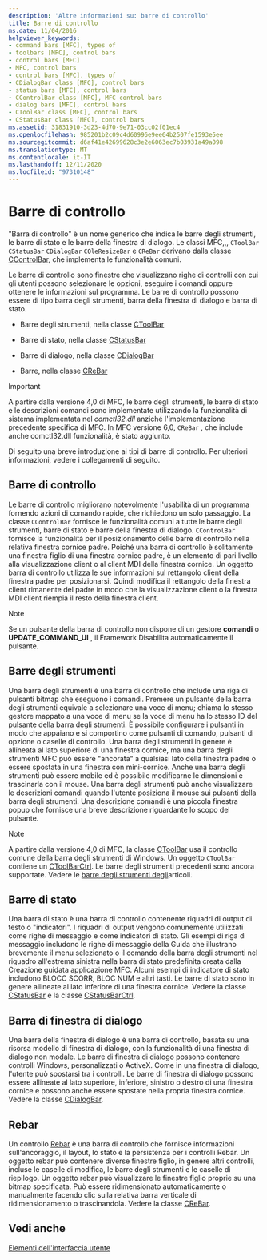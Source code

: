 ```yaml
---
description: 'Altre informazioni su: barre di controllo'
title: Barre di controllo
ms.date: 11/04/2016
helpviewer_keywords:
- command bars [MFC], types of
- toolbars [MFC], control bars
- control bars [MFC]
- MFC, control bars
- control bars [MFC], types of
- CDialogBar class [MFC], control bars
- status bars [MFC], control bars
- CControlBar class [MFC], MFC control bars
- dialog bars [MFC], control bars
- CToolBar class [MFC], control bars
- CStatusBar class [MFC], control bars
ms.assetid: 31831910-3d23-4d70-9e71-03cc02f01ec4
ms.openlocfilehash: 985201b2c09c4d60996e9ee64b2507fe1593e5ee
ms.sourcegitcommit: d6af41e42699628c3e2e6063ec7b03931a49a098
ms.translationtype: MT
ms.contentlocale: it-IT
ms.lasthandoff: 12/11/2020
ms.locfileid: "97310148"
---
```

# <a name="control-bars"></a>Barre di controllo

"Barra di controllo" è un nome generico che indica le barre degli strumenti, le barre di stato e le barre della finestra di dialogo. Le classi MFC,,, `CToolBar` `CStatusBar` `CDialogBar` `COleResizeBar` e `CReBar` derivano dalla classe [CControlBar](reference/ccontrolbar-class.md), che implementa le funzionalità comuni.

Le barre di controllo sono finestre che visualizzano righe di controlli con cui gli utenti possono selezionare le opzioni, eseguire i comandi oppure ottenere le informazioni sul programma. Le barre di controllo possono essere di tipo barra degli strumenti, barra della finestra di dialogo e barra di stato.

- Barre degli strumenti, nella classe [CToolBar](reference/ctoolbar-class.md)

- Barre di stato, nella classe [CStatusBar](reference/cstatusbar-class.md)

- Barre di dialogo, nella classe [CDialogBar](reference/cdialogbar-class.md)

- Barre, nella classe [CReBar](reference/crebar-class.md)

> [!IMPORTANT]
> A partire dalla versione 4,0 di MFC, le barre degli strumenti, le barre di stato e le descrizioni comandi sono implementate utilizzando la funzionalità di sistema implementata nel *comctl32.dll* anziché l'implementazione precedente specifica di MFC. In MFC versione 6,0, `CReBar` , che include anche comctl32.dll funzionalità, è stato aggiunto.

Di seguito una breve introduzione ai tipi di barre di controllo. Per ulteriori informazioni, vedere i collegamenti di seguito.

## <a name="control-bars"></a>Barre di controllo

Le barre di controllo migliorano notevolmente l'usabilità di un programma fornendo azioni di comando rapide, che richiedono un solo passaggio. La classe `CControlBar` fornisce le funzionalità comuni a tutte le barre degli strumenti, barre di stato e barre della finestra di dialogo. `CControlBar` fornisce la funzionalità per il posizionamento delle barre di controllo nella relativa finestra cornice padre. Poiché una barra di controllo è solitamente una finestra figlio di una finestra cornice padre, è un elemento di pari livello alla visualizzazione client o al client MDI della finestra cornice. Un oggetto barra di controllo utilizza le sue informazioni sul rettangolo client della finestra padre per posizionarsi. Quindi modifica il rettangolo della finestra client rimanente del padre in modo che la visualizzazione client o la finestra MDI client riempia il resto della finestra client.

> [!NOTE]
> Se un pulsante della barra di controllo non dispone di un gestore **comandi** o **UPDATE_COMMAND_UI** , il Framework Disabilita automaticamente il pulsante.

## <a name="toolbars"></a>Barre degli strumenti

Una barra degli strumenti è una barra di controllo che include una riga di pulsanti bitmap che eseguono i comandi. Premere un pulsante della barra degli strumenti equivale a selezionare una voce di menu; chiama lo stesso gestore mappato a una voce di menu se la voce di menu ha lo stesso ID del pulsante della barra degli strumenti. È possibile configurare i pulsanti in modo che appaiano e si comportino come pulsanti di comando, pulsanti di opzione o caselle di controllo. Una barra degli strumenti in genere è allineata al lato superiore di una finestra cornice, ma una barra degli strumenti MFC può essere "ancorata" a qualsiasi lato della finestra padre o essere spostata in una finestra con mini-cornice. Anche una barra degli strumenti può essere mobile ed è possibile modificarne le dimensioni e trascinarla con il mouse. Una barra degli strumenti può anche visualizzare le descrizioni comandi quando l'utente posiziona il mouse sui pulsanti della barra degli strumenti. Una descrizione comandi è una piccola finestra popup che fornisce una breve descrizione riguardante lo scopo del pulsante.

> [!NOTE]
> A partire dalla versione 4,0 di MFC, la classe [CToolBar](reference/ctoolbar-class.md) usa il controllo comune della barra degli strumenti di Windows. Un oggetto `CToolBar` contiene un [CToolBarCtrl](reference/ctoolbarctrl-class.md). Le barre degli strumenti precedenti sono ancora supportate. Vedere le [barre degli strumenti degli](mfc-toolbar-implementation.md)articoli.

## <a name="status-bars"></a>Barre di stato

Una barra di stato è una barra di controllo contenente riquadri di output di testo o "indicatori". I riquadri di output vengono comunemente utilizzati come righe di messaggio e come indicatori di stato. Gli esempi di riga di messaggio includono le righe di messaggio della Guida che illustrano brevemente il menu selezionato o il comando della barra degli strumenti nel riquadro all'estrema sinistra nella barra di stato predefinita creata dalla Creazione guidata applicazione MFC. Alcuni esempi di indicatore di stato includono BLOCC SCORR, BLOC NUM e altri tasti. Le barre di stato sono in genere allineate al lato inferiore di una finestra cornice. Vedere la classe [CStatusBar](reference/cstatusbar-class.md) e la classe [CStatusBarCtrl](reference/cstatusbarctrl-class.md).

## <a name="dialog-bars"></a>Barra di finestra di dialogo

Una barra della finestra di dialogo è una barra di controllo, basata su una risorsa modello di finestra di dialogo, con la funzionalità di una finestra di dialogo non modale. Le barre di finestra di dialogo possono contenere controlli Windows, personalizzati o ActiveX. Come in una finestra di dialogo, l'utente può spostarsi tra i controlli. Le barre di finestra di dialogo possono essere allineate al lato superiore, inferiore, sinistro o destro di una finestra cornice e possono anche essere spostate nella propria finestra cornice. Vedere la classe [CDialogBar](reference/cdialogbar-class.md).

## <a name="rebars"></a>Rebar

Un controllo [Rebar](using-crebarctrl.md) è una barra di controllo che fornisce informazioni sull'ancoraggio, il layout, lo stato e la persistenza per i controlli Rebar. Un oggetto rebar può contenere diverse finestre figlio, in genere altri controlli, incluse le caselle di modifica, le barre degli strumenti e le caselle di riepilogo. Un oggetto rebar può visualizzare le finestre figlio proprie su una bitmap specificata. Può essere ridimensionato automaticamente o manualmente facendo clic sulla relativa barra verticale di ridimensionamento o trascinandola. Vedere la classe [CReBar](reference/crebar-class.md).

## <a name="see-also"></a>Vedi anche

[Elementi dell'interfaccia utente](user-interface-elements-mfc.md)
